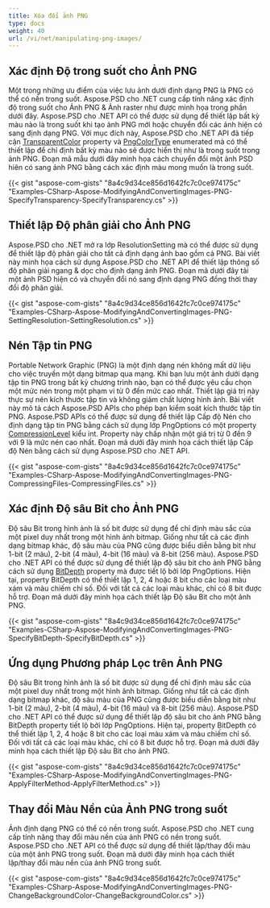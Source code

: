 ```yaml
---
title: Xóa đổi ảnh PNG
type: docs
weight: 40
url: /vi/net/manipulating-png-images/
---
```


## **Xác định Độ trong suốt cho Ảnh PNG**
Một trong những ưu điểm của việc lưu ảnh dưới định dạng PNG là PNG có thể có nền trong suốt. Aspose.PSD cho .NET cung cấp tính năng xác định độ trong suốt cho Ảnh PNG & Ảnh raster như được minh họa trong phần dưới đây. Aspose.PSD cho .NET API có thể được sử dụng để thiết lập bất kỳ màu nào là trong suốt khi tạo ảnh PNG mới hoặc chuyển đổi các ảnh hiện có sang định dạng PNG. Với mục đích này, Aspose.PSD cho .NET API đã tiếp cận [TransparentColor](https://reference.aspose.com/psd/net/aspose.psd/ipsdcolorpalette/properties/transparentcolor) property và [PngColorType](https://reference.aspose.com/psd/net/aspose.psd.fileformats.png/pngcolortype) enumerated mà có thể thiết lập để chỉ định bất kỳ màu nào sẽ được hiển thị như là trong suốt trong ảnh PNG. Đoạn mã mẫu dưới đây minh họa cách chuyển đổi một ảnh PSD hiên có sang ảnh PNG bằng cách xác định màu mong muốn là trong suốt.


{{< gist "aspose-com-gists" "8a4c9d34ce856d1642fc7c0ce974175c" "Examples-CSharp-Aspose-ModifyingAndConvertingImages-PNG-SpecifyTransparency-SpecifyTransparency.cs" >}}
## **Thiết lập Độ phân giải cho Ảnh PNG**
Aspose.PSD cho .NET mở ra lớp ResolutionSetting mà có thể được sử dụng để thiết lập độ phân giải cho tất cả định dạng ảnh bao gồm cả PNG. Bài viết này minh họa cách sử dụng Aspose.PSD cho .NET API để thiết lập thông số độ phân giải ngang & dọc cho định dạng ảnh PNG. Đoạn mã dưới đây tải một ảnh PSD hiện có và chuyển đổi nó sang định dạng PNG đồng thời thay đổi độ phân giải.


{{< gist "aspose-com-gists" "8a4c9d34ce856d1642fc7c0ce974175c" "Examples-CSharp-Aspose-ModifyingAndConvertingImages-PNG-SettingResolution-SettingResolution.cs" >}}
## **Nén Tập tin PNG**
Portable Network Graphic (PNG) là một định dạng nén không mất dữ liệu cho việc truyền một dạng bitmap qua mạng. Khi bạn lưu một ảnh dưới dạng tập tin PNG trong bất kỳ chương trình nào, bạn có thể được yêu cầu chọn một mức nén trong một phạm vi từ 0 đến mức cao nhất. Thiết lập giá trị này thực sự nén kích thước tập tin và không giảm chất lượng hình ảnh. Bài viết này mô tả cách Aspose.PSD APIs cho phép bạn kiểm soát kích thước tập tin PNG. Aspose.PSD APIs có thể được sử dụng để thiết lập Cấp độ Nén cho định dạng tập tin PNG bằng cách sử dụng lớp PngOptions có một property [CompressionLevel](https://reference.aspose.com/psd/net/aspose.psd.imageoptions/pngoptions/properties/compressionlevel) kiểu int. Property này chấp nhận một giá trị từ 0 đến 9 với 9 là mức nén cao nhất. Đoạn mã dưới đây minh họa cách thiết lập Cấp độ Nén bằng cách sử dụng Aspose.PSD cho .NET API.


{{< gist "aspose-com-gists" "8a4c9d34ce856d1642fc7c0ce974175c" "Examples-CSharp-Aspose-ModifyingAndConvertingImages-PNG-CompressingFiles-CompressingFiles.cs" >}}
## **Xác định Độ sâu Bit cho Ảnh PNG**
Độ sâu Bit trong hình ảnh là số bit được sử dụng để chỉ định màu sắc của một pixel duy nhất trong một hình ảnh bitmap. Giống như tất cả các định dạng bitmap khác, độ sâu màu của PNG cũng được biểu diễn bằng bit như 1-bit (2 màu), 2-bit (4 màu), 4-bit (16 màu) và 8-bit (256 màu). Aspose.PSD cho .NET API có thể được sử dụng để thiết lập độ sâu bit cho ảnh PNG bằng cách sử dụng [BitDepth](https://reference.aspose.com/psd/net/aspose.psd.imageoptions/pngoptions/properties/bitdepth) property mà được tiết lộ bởi lớp PngOptions. Hiện tại, property BitDepth có thể thiết lập 1, 2, 4 hoặc 8 bit cho các loại màu xám và màu chiếm chỉ số. Đối với tất cả các loại màu khác, chỉ có 8 bit được hỗ trợ. Đoạn mã dưới đây minh họa cách thiết lập Độ sâu Bit cho một ảnh PNG.



{{< gist "aspose-com-gists" "8a4c9d34ce856d1642fc7c0ce974175c" "Examples-CSharp-Aspose-ModifyingAndConvertingImages-PNG-SpecifyBitDepth-SpecifyBitDepth.cs" >}}
## **Ứng dụng Phương pháp Lọc trên Ảnh PNG**
Độ sâu Bit trong hình ảnh là số bit được sử dụng để chỉ định màu sắc của một pixel duy nhất trong một hình ảnh bitmap. Giống như tất cả các định dạng bitmap khác, độ sâu màu của PNG cũng được biểu diễn bằng bit như 1-bit (2 màu), 2-bit (4 màu), 4-bit (16 màu) và 8-bit (256 màu). Aspose.PSD cho .NET API có thể được sử dụng để thiết lập độ sâu bit cho ảnh PNG bằng BitDepth property tiết lộ bởi lớp PngOptions. Hiện tại, property BitDepth có thể thiết lập 1, 2, 4 hoặc 8 bit cho các loại màu xám và màu chiếm chỉ số. Đối với tất cả các loại màu khác, chỉ có 8 bit được hỗ trợ. Đoạn mã dưới đây minh họa cách thiết lập Độ sâu Bit cho ảnh PNG.



{{< gist "aspose-com-gists" "8a4c9d34ce856d1642fc7c0ce974175c" "Examples-CSharp-Aspose-ModifyingAndConvertingImages-PNG-ApplyFilterMethod-ApplyFilterMethod.cs" >}}
## **Thay đổi Màu Nền của Ảnh PNG trong suốt**
Ảnh định dạng PNG có thể có nền trong suốt. Aspose.PSD cho .NET cung cấp tính năng thay đổi màu nền của ảnh PNG có nền trong suốt. Aspose.PSD cho .NET API có thể được sử dụng để thiết lập/thay đổi màu của một ảnh PNG trong suốt. Đoạn mã dưới đây minh họa cách thiết lập/thay đổi màu nền của ảnh PNG trong suốt.



{{< gist "aspose-com-gists" "8a4c9d34ce856d1642fc7c0ce974175c" "Examples-CSharp-Aspose-ModifyingAndConvertingImages-PNG-ChangeBackgroundColor-ChangeBackgroundColor.cs" >}}
